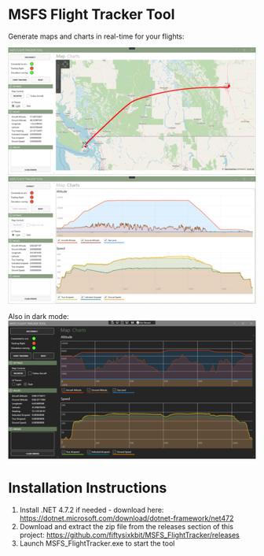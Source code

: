 # MSFS Flight Tracker Tool
Generate maps and charts in real-time for your flights:

![Map Light](Assets/Screenshots/map_light.png)
![Chart Light](Assets/Screenshots/chart_light.png)

Also in dark mode:
![Chart Dark](Assets/Screenshots/chart_dark.png)

# Installation Instructions
1. Install .NET 4.7.2 if needed - download here: https://dotnet.microsoft.com/download/dotnet-framework/net472
2. Download and extract the zip file from the releases section of this project: https://github.com/fiftysixkbit/MSFS_FlightTracker/releases
3. Launch MSFS_FlightTracker.exe to start the tool
